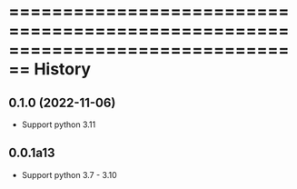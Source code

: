 ================================================================================
History
================================================================================

0.1.0 (2022-11-06)
--------------------------------------------------------------------------------

* Support python 3.11

0.0.1a13
--------------------------------------------------------------------------------

* Support python 3.7 - 3.10
